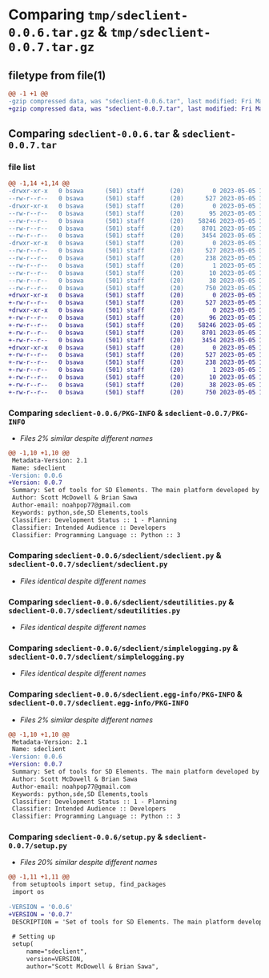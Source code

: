 # Comparing `tmp/sdeclient-0.0.6.tar.gz` & `tmp/sdeclient-0.0.7.tar.gz`

## filetype from file(1)

```diff
@@ -1 +1 @@
-gzip compressed data, was "sdeclient-0.0.6.tar", last modified: Fri May  5 15:34:32 2023, max compression
+gzip compressed data, was "sdeclient-0.0.7.tar", last modified: Fri May  5 15:38:49 2023, max compression
```

## Comparing `sdeclient-0.0.6.tar` & `sdeclient-0.0.7.tar`

### file list

```diff
@@ -1,14 +1,14 @@
-drwxr-xr-x   0 bsawa      (501) staff       (20)        0 2023-05-05 15:34:32.924281 sdeclient-0.0.6/
--rw-r--r--   0 bsawa      (501) staff       (20)      527 2023-05-05 15:34:32.923707 sdeclient-0.0.6/PKG-INFO
-drwxr-xr-x   0 bsawa      (501) staff       (20)        0 2023-05-05 15:34:32.910207 sdeclient-0.0.6/sdeclient/
--rw-r--r--   0 bsawa      (501) staff       (20)       95 2023-05-05 15:34:10.000000 sdeclient-0.0.6/sdeclient/__init__.py
--rw-r--r--   0 bsawa      (501) staff       (20)    58246 2023-05-05 15:32:59.000000 sdeclient-0.0.6/sdeclient/sdeclient.py
--rw-r--r--   0 bsawa      (501) staff       (20)     8701 2023-05-05 15:28:13.000000 sdeclient-0.0.6/sdeclient/sdeutilities.py
--rw-r--r--   0 bsawa      (501) staff       (20)     3454 2023-05-05 15:33:26.000000 sdeclient-0.0.6/sdeclient/simplelogging.py
-drwxr-xr-x   0 bsawa      (501) staff       (20)        0 2023-05-05 15:34:32.922477 sdeclient-0.0.6/sdeclient.egg-info/
--rw-r--r--   0 bsawa      (501) staff       (20)      527 2023-05-05 15:34:32.000000 sdeclient-0.0.6/sdeclient.egg-info/PKG-INFO
--rw-r--r--   0 bsawa      (501) staff       (20)      238 2023-05-05 15:34:32.000000 sdeclient-0.0.6/sdeclient.egg-info/SOURCES.txt
--rw-r--r--   0 bsawa      (501) staff       (20)        1 2023-05-05 15:34:32.000000 sdeclient-0.0.6/sdeclient.egg-info/dependency_links.txt
--rw-r--r--   0 bsawa      (501) staff       (20)       10 2023-05-05 15:34:32.000000 sdeclient-0.0.6/sdeclient.egg-info/top_level.txt
--rw-r--r--   0 bsawa      (501) staff       (20)       38 2023-05-05 15:34:32.924478 sdeclient-0.0.6/setup.cfg
--rw-r--r--   0 bsawa      (501) staff       (20)      750 2023-05-05 15:33:44.000000 sdeclient-0.0.6/setup.py
+drwxr-xr-x   0 bsawa      (501) staff       (20)        0 2023-05-05 15:38:49.501934 sdeclient-0.0.7/
+-rw-r--r--   0 bsawa      (501) staff       (20)      527 2023-05-05 15:38:49.501400 sdeclient-0.0.7/PKG-INFO
+drwxr-xr-x   0 bsawa      (501) staff       (20)        0 2023-05-05 15:38:49.497019 sdeclient-0.0.7/sdeclient/
+-rw-r--r--   0 bsawa      (501) staff       (20)       96 2023-05-05 15:38:32.000000 sdeclient-0.0.7/sdeclient/__init__.py
+-rw-r--r--   0 bsawa      (501) staff       (20)    58246 2023-05-05 15:38:31.000000 sdeclient-0.0.7/sdeclient/sdeclient.py
+-rw-r--r--   0 bsawa      (501) staff       (20)     8701 2023-05-05 15:38:34.000000 sdeclient-0.0.7/sdeclient/sdeutilities.py
+-rw-r--r--   0 bsawa      (501) staff       (20)     3454 2023-05-05 15:38:36.000000 sdeclient-0.0.7/sdeclient/simplelogging.py
+drwxr-xr-x   0 bsawa      (501) staff       (20)        0 2023-05-05 15:38:49.500450 sdeclient-0.0.7/sdeclient.egg-info/
+-rw-r--r--   0 bsawa      (501) staff       (20)      527 2023-05-05 15:38:49.000000 sdeclient-0.0.7/sdeclient.egg-info/PKG-INFO
+-rw-r--r--   0 bsawa      (501) staff       (20)      238 2023-05-05 15:38:49.000000 sdeclient-0.0.7/sdeclient.egg-info/SOURCES.txt
+-rw-r--r--   0 bsawa      (501) staff       (20)        1 2023-05-05 15:38:49.000000 sdeclient-0.0.7/sdeclient.egg-info/dependency_links.txt
+-rw-r--r--   0 bsawa      (501) staff       (20)       10 2023-05-05 15:38:49.000000 sdeclient-0.0.7/sdeclient.egg-info/top_level.txt
+-rw-r--r--   0 bsawa      (501) staff       (20)       38 2023-05-05 15:38:49.502074 sdeclient-0.0.7/setup.cfg
+-rw-r--r--   0 bsawa      (501) staff       (20)      750 2023-05-05 15:38:29.000000 sdeclient-0.0.7/setup.py
```

### Comparing `sdeclient-0.0.6/PKG-INFO` & `sdeclient-0.0.7/PKG-INFO`

 * *Files 2% similar despite different names*

```diff
@@ -1,10 +1,10 @@
 Metadata-Version: 2.1
 Name: sdeclient
-Version: 0.0.6
+Version: 0.0.7
 Summary: Set of tools for SD Elements. The main platform developed by Security Compass
 Author: Scott McDowell & Brian Sawa
 Author-email: noahpop77@gmail.com
 Keywords: python,sde,SD Elements,tools
 Classifier: Development Status :: 1 - Planning
 Classifier: Intended Audience :: Developers
 Classifier: Programming Language :: Python :: 3
```

### Comparing `sdeclient-0.0.6/sdeclient/sdeclient.py` & `sdeclient-0.0.7/sdeclient/sdeclient.py`

 * *Files identical despite different names*

### Comparing `sdeclient-0.0.6/sdeclient/sdeutilities.py` & `sdeclient-0.0.7/sdeclient/sdeutilities.py`

 * *Files identical despite different names*

### Comparing `sdeclient-0.0.6/sdeclient/simplelogging.py` & `sdeclient-0.0.7/sdeclient/simplelogging.py`

 * *Files identical despite different names*

### Comparing `sdeclient-0.0.6/sdeclient.egg-info/PKG-INFO` & `sdeclient-0.0.7/sdeclient.egg-info/PKG-INFO`

 * *Files 2% similar despite different names*

```diff
@@ -1,10 +1,10 @@
 Metadata-Version: 2.1
 Name: sdeclient
-Version: 0.0.6
+Version: 0.0.7
 Summary: Set of tools for SD Elements. The main platform developed by Security Compass
 Author: Scott McDowell & Brian Sawa
 Author-email: noahpop77@gmail.com
 Keywords: python,sde,SD Elements,tools
 Classifier: Development Status :: 1 - Planning
 Classifier: Intended Audience :: Developers
 Classifier: Programming Language :: Python :: 3
```

### Comparing `sdeclient-0.0.6/setup.py` & `sdeclient-0.0.7/setup.py`

 * *Files 20% similar despite different names*

```diff
@@ -1,11 +1,11 @@
 from setuptools import setup, find_packages
 import os
 
-VERSION = '0.0.6'
+VERSION = '0.0.7'
 DESCRIPTION = 'Set of tools for SD Elements. The main platform developed by Security Compass'
 
 # Setting up
 setup(
     name="sdeclient",
     version=VERSION,
     author="Scott McDowell & Brian Sawa",
```

